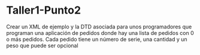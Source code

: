 # Taller1-Punto2

Crear un XML de ejemplo y la DTD asociada para unos programadores que programan una 
aplicación de pedidos donde hay una lista de pedidos con 0 o más pedidos. Cada pedido tiene 
un número de serie, una cantidad y un peso que puede ser opcional
